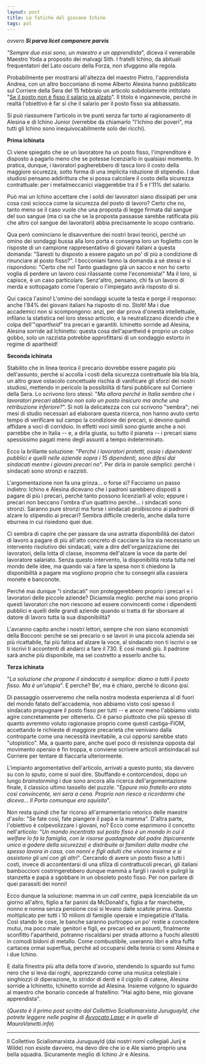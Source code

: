 ```yaml
---
layout: post
title: Le fatiche del giovane Ichino
tags: pol
---
```

*ovvero*
***Si parva licet componere parvis***


*"Sempre due essi sono, un maestro e un apprendista*", diceva il venerabile Maestro Yoda a proposito dei malvagi Sith. I fratelli Ichino, da abituali frequentatori del Lato oscuro della Forza, non sfuggono alla regola.

Probabilmente per mostrarsi all'altezza del maestro Pietro, l'apprendista Andrea, con un altro bocconiano di nome Alberto Alesina hanno pubblicato sul Corriere della Sera del 15 febbraio un articolo subdolamente intitolato "[Se il posto non è fisso il salario va alzato](https://web.archive.org/web/20120307202522/http://www.corriere.it/economia/12_febbraio_15/se-il-posto-non-e-fisso-il-salario-va-alzato-alberto-alesina-andrea-ichino_e023eeac-57b2-11e1-8cd8-b2fbc2e45f9f.shtml "L'articolo di Ichinetto e Alesina")". Il titolo è ingannevole, perché in realtà l'obiettivo è far sì che il salario per il posto fisso sia abbassato.

Si può riassumere l'articolo in tre punti senza far torto al ragionamento di Alesina e di Ichino Junior (verrebbe da chiamarlo "l'Ichino dei poveri", ma tutti gli Ichino sono inequivocabilmente solo dei ricchi).

**Prima ichinata**

Ci viene spiegato che se un lavoratore ha un posto fisso, l'imprenditore è disposto a pagarlo meno che se potesse licenziarlo in qualsiasi momento. In pratica, dunque, i lavoratori pagherebbero di tasca loro il costo della maggiore sicurezza, sotto forma di una implicita riduzione di stipendio. I due studiosi pensano addirittura che si possa calcolare il costo della sicurezza contrattuale: per i metalmeccanici viaggerebbe tra il 5 e l'11% del salario.

Può mai un Ichino accettare che i soldi dei lavoratori siano dissipati per una cosa così sciocca come la sicurezza del posto di lavoro? Certo che no, tanto meno se il caso vuole che una proposta di legge firmata dal sangue del suo sangue (ma ci sa che se la proposta passasse sarebbe ratificata più che altro col sangue dei lavoratori) abbia precisamente lo scopo contrario.

Qua però cominciano le disavventure dei nostri bravi teorici, perché un omino dei sondaggi bussa alla loro porta e consegna loro un foglietto con le risposte di un campione rappresentativo di giovani italiani a questa domanda: "Saresti tu disposto a essere pagato un po' di più a condizione di rinunciare al posto fisso?". I bocconiani fanno la domanda a sé stessi e si rispondono: "Certo che no! Tanto guadagno già un sacco e non ho certo voglia di perdere un lavoro così rilassante come l'economista!" Ma il loro, si capisce, è un caso particolare. Senz'altro, pensano, chi fa un lavoro di merda e sottopagato come l'operaio o l'impiegato avrà risposto di sì.

Qui casca l'asino! L'omino dei sondaggi scuote la testa e porge il responso: anche l'84% dei giovani italiani ha risposto di no. Stolti! Ma i due accademici non si scompongono: anzi, per dar prova d'onestà intellettuale, infilano la statistica nel loro stesso articolo, e la neutralizzano dicendo che è colpa dell'"*apartheid*" tra precari e garantiti. Ichinetto sorride ad Alesina, Alesina sorride ad Ichinetto: questa cosa dell'apartheid è proprio un colpo gobbo, solo un razzista potrebbe approfittarsi di un sondaggio estorto in regime di apartheid!

**Seconda ichinata**

Stabilito che in linea teorica il precario dovrebbe essere pagato più dell'assunto, perché si accolla i costi della sicurezza contrattuale bla bla bla, un altro grave ostacolo concettuale rischia di vanificare gli sforzi dei nostri studiosi, mettendo in pericolo la possibilità di farsi pubblicare sul Corriere della Sera. Lo scrivono loro stessi: "*Ma allora perché in Italia sembra che i lavoratori precari abbiano non solo un posto insicuro ma anche una retribuzione inferiore?*". Si noti la delicatezza con cui scrivono "sembra"; nei mesi di studio necessari ad elaborare questa ricerca, non hanno avuto certo tempo di verificare sul campo la condizione dei precari, si devono quindi affidare a voci di corridoio. In effetti voci simili sono giunte anche a noi: parrebbe che in Italia -- e, a dirla giusta, su tutto il pianeta -- i precari siano spessissimo pagati meno degli assunti a tempo indeterminato.

Ecco la brillante soluzione: "*Perché i lavoratori protetti, ossia i dipendenti pubblici e quelli nelle aziende sopra i 15 dipendenti, sono difesi dai sindacati mentre i giovani precari no*". Per dirla in parole semplici: perché i sindacati sono stronzi e razzisti.

L'argomentazione non fa una grinza... o forse sì? Facciamo un passo indietro: Ichino e Alesina dicevano che i padroni sarebbero disposti a pagare di più i precari, perché tanto possono licenziarli al volo; eppure i precari non beccano l'ombra d'un quattrino perché... i sindacati sono stronzi. Saranno pure stronzi ma forse i sindacati proibiscono ai padroni di alzare lo stipendio ai precari? Sembra difficile crederlo, anche dalla torre eburnea in cui risiedono quei due.

Ci sembra di capire che per passare da una astratta disponibilità dei datori di lavoro a pagare di più all'atto concreto di cacciare la lira sia necessario un intervento risolutivo dei sindacati, vale a dire dell'organizzazione dei lavoratori, della lotta di classe, insomma dell'alzare la voce da parte del lavoratore salariato. Senza questo intervento, la disponibilità resta tutta nel mondo delle idee, ma quando vai a fare la spesa non ti chiedono la disponibilità a pagare ma vogliono proprio che tu consegni alla cassiera monete e banconote.

Perché mai dunque "i sindacati" non proteggerebbero proprio i precari e i lavoratori delle piccole aziende? Diciamola meglio: perché mai sono proprio questi lavoratori che non riescono ad essere convincenti come i dipendenti pubblici e quelli delle grandi aziende quando si tratta di far sborsare al datore di lavoro tutta la sua disponibilità?

L'avranno capito anche i nostri lettori, sempre che non siano economisti della Bocconi: perché se sei precario o se lavori in una piccola azienda sei più ricattabile, fai più fatica ad alzare la voce, al sindacato non ti iscrivi o se ti iscrivi ti accontenti di andarci a fare il 730. E così mandi giù. Il padrone sarà anche più disponibile, ma sei costretto a esserlo anche tu.

**Terza ichinata**

"*La soluzione che propone il sindacato è semplice: diamo a tutti il posto fisso. Ma è un'utopia*". E perché? Be', ma è chiaro, perché lo dicono *ipsi*.

Di passaggio osserveremo che nella nostra modesta esperienza al di fuori del mondo fatato dell'accademia, non abbiamo visto così spesso il sindacato propugnare il posto fisso per tutti -- e ancor meno l'abbiamo visto agire concretamente per ottenerlo. Ci è parso piuttosto che più spesso di quanto avremmo voluto ragionasse proprio come questi castiga-FIOM, accettando le richieste di maggiore precarietà che venivano dalla controparte come una necessità inevitabile, a cui opporsi sarebbe stato "utopistico". Ma, a quanto pare, anche quel poco di resistenza opposta dal movimento operaio è fin troppa, e conviene scrivere articoli antisindacali sul Corriere per tentare di fiaccarla ulteriormente.

L'impianto argomentativo dell'articolo, arrivati a questo punto, sta davvero su con lo sputo, come si suol dire. Sbuffando e contorcendosi, dopo un lungo *brainstorming* i due sono ancora alla ricerca dell'argomentazione finale, il classico ultimo tassello del puzzle. "*Eppure mio fratello era stato così convincente, ieri sera a cena. Proprio non riesco a ricordarmi che diceva... Il Porto comunque era squisito*".

Non resta quindi che far ricorso all'armamentario retorico delle maestre d'asilo: "Se fate così, fate piangere il papà e la mamma". D'altra parte, l'obiettivo è colpevolizzare i giovani, no? Ecco come esprimono il concetto nell'articolo: *"Un mondo incentrato sul posto fisso è un mondo in cui il welfare lo fa la famiglia, con le risorse guadagnate dal padre (tipicamente unico a godere della sicurezza) e distribuite ai familiari dalla madre che spesso lavora in casa, con nonni e figli adulti che vivono insieme e si assistono gli uni con gli altri*". Cercando di avere un posto fisso a tutti i costi, invece di accontentarsi di una sfilza di contrattucoli precari, gli italiani bamboccioni costringerebbero dunque mammà a fargli i ravioli e pulirgli la stanzetta e papà a sgobbare in un obsoleto posto fisso. Per non parlare di quei parassiti dei nonni!

Ecco dunque la soluzione: mamma in un *call centre*, papà licenziabile da un giorno all'altro, figlio a far panini da McDonald's, figlia a far marchette, nonno e nonna senza pensione così si levano dalle scatole prima. Questo moltiplicato per tutti i 10 milioni di famiglie operaie e impiegatizie d'Italia. Così stando le cose, le banche saranno purtroppo un po' restie a concedere mutui, ma poco male: genitori e figli, ex precari ed ex assunti, finalmente sconfitto l'apartheid, potranno riscaldarsi per strada attorno a fuochi allestiti in comodi bidoni di metallo. Come combustibile, useranno libri e altra fuffa cartacea ormai superflua, perché ad occuparsi della teoria ci sono Alesina e i due Ichino.

E dalla finestra più alta della torre d'avorio, stendendo lo sguardo sul fumo nero che si leva dai roghi, apprezzando come una musica celestiale i singhiozzi di diperazione, lo stridor di denti e il cigolìo di catene, Alesina sorride a Ichinetto, Ichinetto sorride ad Alesina. Insieme volgono lo sguardo al maestro che bonario concede al fratellino: "Hai agito bene, mio giovane apprendista".

(*Questo è il primo post scritto dal Collettivo Sciallomarxista Juruguayld, che potrete leggere nelle pagine di [Avvocato Laser](http://www.avvocatolaser.net/2012/02/17/le-fatiche-del-giovane-ichino-ovvero-si-parva-licet-componere-parvis/) e in quelle di MauroVanetti.info*)

***

Il Collettivo Sciallomarxista Juruguayld (dai nostri nomi collegiali Jurij e Wilde) non esiste davvero, ma devo dire che io e Ale siamo proprio una bella squadra. Sicuramente meglio di Ichino Jr e Alesina.